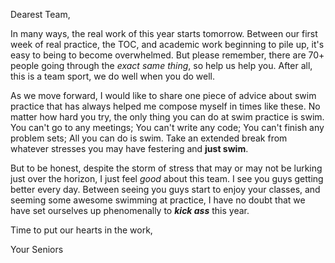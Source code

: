 Dearest Team,

In many ways, the real work of this year starts tomorrow. Between our first week of real practice, the TOC, and academic work beginning to pile up, it's easy to being to become overwhelmed. But please remember, there are 70+ people going through the *exact same thing*, so help us help you. After all, this is a team sport, we do well when you do well.

As we move forward, I would like to share one piece of advice about swim practice that has always helped me compose myself in times like these. No matter how hard you try, the only thing you can do at swim practice is swim. You can't go to any meetings; You can't write any code; You can't finish any problem sets; All you can do is swim. Take an extended break from whatever stresses you may have festering and **just swim**.

But to be honest, despite the storm of stress that may or may not be lurking just over the horizon, I just feel *good* about this team. I see you guys getting better every day. Between seeing you guys start to enjoy your classes, and seeming some awesome swimming at practice, I have no doubt that we have set ourselves up phenomenally to ***kick ass*** this year.


Time to put our hearts in the work,

Your Seniors
